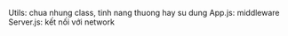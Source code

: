 Utils: chua nhung class, tinh nang thuong hay su dung
App.js: middleware
Server.js: kết nối với network 